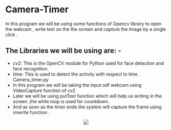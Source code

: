 # Camera-Timer


In this program we will be using some functions of Opencv library to open the webcam , write text on the the screen and capture the image by a single click .

The Libraries we will be using are: -
---

* cv2: This is the OpenCV module for Python used for face detection and face recognition.
* time: This is used to detect the activity with respect to time .
Camera_timer.py
* In this program we will be taking the input odf webcam using VideoCapture function of cv2
* Later we will be using putText function which will help us writing in the screen ,the while loop is used for countdown.
* And as soon as the timer ends the system will capture the frame using imwrite function .
<p align="center">
<img src="https://user-images.githubusercontent.com/72293452/111137482-d9321180-85a4-11eb-8e61-dae7d08bebaa.jpg">
</p>
